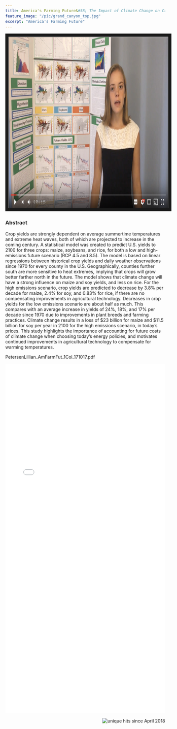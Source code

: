```yaml
---
title: America's Farming Future&#58; The Impact of Climate Change on Crop Yields
feature_image: "/pic/grand_canyon_top.jpg"
excerpt: "America's Farming Future"
---
```


<a href="https://www.youtube.com/watch?v=D_Q_Dd_VLLI"
 target="_blank"><img src="/pic/americas_ff_video.png"
alt="Watch a video Describing my Project" width="720" height="540" border="10" /></a>

### Abstract

Crop yields are strongly dependent on average summertime temperatures and extreme heat waves, both of which are projected to increase in the coming century. A statistical model was created to predict U.S. yields to 2100 for three crops: maize, soybeans, and rice, for both a low and high-emissions future scenario (RCP 4.5 and 8.5). The model is based on linear regressions between historical crop yields and daily weather observations since 1970 for every county in the U.S. Geographically, counties further south are more sensitive to heat extremes, implying that crops will grow better farther north in the future. The model shows that climate change will have a strong influence on maize and soy yields, and less on rice. For the high emissions scenario, crop yields are predicted to decrease by 3.8% per decade for maize, 2.4% for soy, and 0.83% for rice, if there are no compensating improvements in agricultural technology. Decreases in crop yields for the low emissions scenario are about half as much. This compares with an average increase in yields of  24%,  18%, and 17% per decade since 1970 due to improvements in plant breeds and farming practices. Climate change results in a loss of $23 billion for maize and $11.5 billion for soy per year in 2100  for the high emissions scenario, in today’s prices. This study highlights the importance of accounting for future costs of climate change when choosing today’s energy policies, and motivates continued improvements in agricultural technology to compensate for warming temperatures.



PetersenLillian_AmFarmFut_1Col_171017.pdf
<object data="/pdf/PetersenLillian_AmFarmFut_1Col_171017.pdf" tyse="application/pdf" width="100%" height="1100">
<iframe src="/pdf/PetersenLillian_AmFarmFut_1Col_171017.pdf" width="100%" height="1100" style="border: none;">
This browser does not support PDFs. Please download the PDF to view it: <a href="/pdf/PetersenLillian_AmFarmFut_1Col_171017.pdf">Download PDF</a>
</iframe>
</object>

<p align="right">
<img src="http://hitwebcounter.com/counter/counter.php?page=6931329&style=0006&nbdigits=5&type=ip&initCount=100" title="unique hits since April 2018" border="0" ></p>
